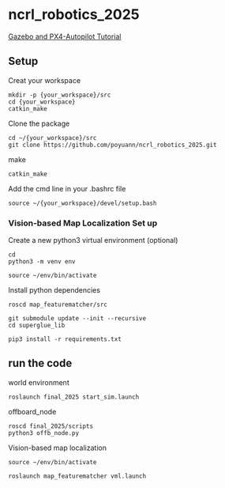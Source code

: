 # ncrl_robotics_2025
[Gazebo and PX4-Autopilot Tutorial](https://hackmd.io/@poyuann/rJNX75skxl)
## Setup

Creat your workspace
```cmd=
mkdir -p {your_workspace}/src
cd {your_workspace}
catkin_make
```
Clone the package
```cmd=
cd ~/{your_workspace}/src
git clone https://github.com/poyuann/ncrl_robotics_2025.git
```

make
```=cmd
catkin_make
```

Add the cmd line in your .bashrc file

```
source ~/{your_workspace}/devel/setup.bash
```

### Vision-based Map Localization Set up
Create a new python3 virtual environment (optional)
```cmd=
cd
python3 -m venv env 

source ~/env/bin/activate
```

Install python dependencies

```cmd=
roscd map_featurematcher/src

git submodule update --init --recursive
cd superglue_lib
```
```cmd=
pip3 install -r requirements.txt
```

## run the code 

world environment
```cmd=
roslaunch final_2025 start_sim.launch
```
offboard_node
```cmd=
roscd final_2025/scripts
python3 offb_node.py
```
Vision-based map localization
```
source ~/env/bin/activate

roslaunch map_featurematcher vml.launch
```
